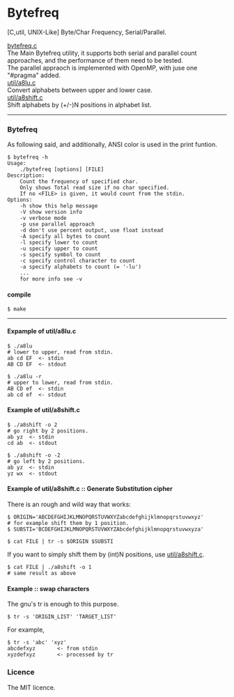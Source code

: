 Bytefreq
========

[C,util, UNIX-Like] Byte/Char Frequency, Serial/Parallel.  

[bytefreq.c](./bytefreq.c)  
The Main Bytefreq utility, it supports both serial and parallel count approaches,
	and the performance of them need to be tested.  
The parallel appraoch is implemented with OpenMP, with juse one "#pragma" added.  
[util/a8lu.c](./util/a8lu.c)     
Convert alphabets between upper and lower case.   
[util/a8shift.c](./util/a8shift.c)  
Shift alphabets by (+/-)N positions in alphabet list.  
  
---
### Bytefreq
As following said, and additionally, ANSI color is used in the print funtion.  
```
$ bytefreq -h
Usage:
	./bytefreq [options] [FILE]
Description:
	Count the frequency of specified char.
	Only shows Total read size if no char specified.
	If no <FILE> is given, it would count from the stdin.
Options:
	-h show this help message
	-V show version info
	-v verbose mode
	-p use parallel approach
	-d don't use percent output, use float instead
	-A specify all bytes to count
	-l specify lower to count
	-u specify upper to count
	-s specify symbol to count
	-c specify control character to count
	-a specify alphabets to count (= '-lu')
	...
	for more info see -v
```
#### compile  
```
$ make
```

---
#### Expample of util/a8lu.c
```
$ ./a8lu
# lower to upper, read from stdin.
ab cd EF  <- stdin
AB CD EF  <- stdout

$ ./a8lu -r
# upper to lower, read from stdin.
AB CD ef  <- stdin
ab cd ef  <- stdout
```

#### Example of util/a8shift.c
```
$ ./a8shift -o 2
# go right by 2 positions.
ab yz  <- stdin
cd ab  <- stdout

$ ./a8shift -o -2
# go left by 2 positions.
ab yz  <- stdin
yz wx  <- stdout
```

#### Example of util/a8shift.c :: Generate Substitution cipher
There is an rough and wild way that works:  
```
$ ORIGIN='ABCDEFGHIJKLMNOPQRSTUVWXYZabcdefghijklmnopqrstuvwxyz'
# for example shift them by 1 position.
$ SUBSTI='BCDEFGHIJKLMNOPQRSTUVWXYZAbcdefghijklmnopqrstuvwxyza'
  
$ cat FILE | tr -s $ORIGIN $SUBSTI
```
If you want to simply shift them by (int)N positions, use [util/a8shift.c](./util/a8shift.c).  
```
$ cat FILE | ./a8shift -o 1
# same result as above
```

#### Example :: swap characters
The gnu's tr is enough to this purpose.  
```
$ tr -s 'ORIGIN_LIST' 'TARGET_LIST'
```
For example,
```
$ tr -s 'abc' 'xyz'  
abcdefxyz		<- from stdin  
xyzdefxyz		<- processed by tr  
```  

### Licence
The MIT licence.  
